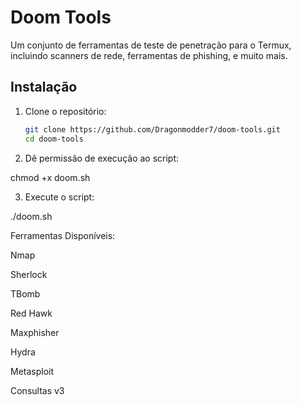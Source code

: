 # Doom Tools

Um conjunto de ferramentas de teste de penetração para o Termux, incluindo scanners de rede, ferramentas de phishing, e muito mais.

## Instalação

1. Clone o repositório:
   ```bash
   git clone https://github.com/Dragonmodder7/doom-tools.git
   cd doom-tools
2. Dê permissão de execução ao script:

chmod +x doom.sh


3. Execute o script:

./doom.sh



Ferramentas Disponíveis:

Nmap

Sherlock

TBomb

Red Hawk

Maxphisher

Hydra

Metasploit

Consultas v3
